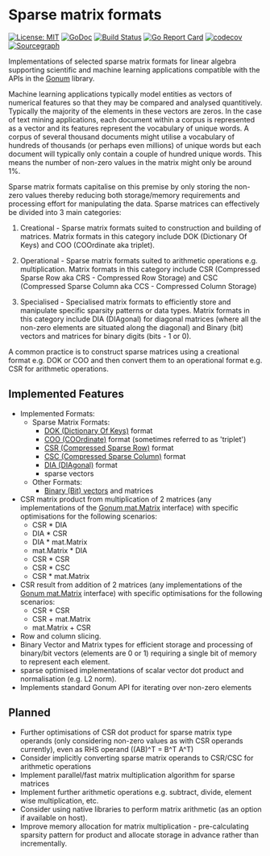 # Sparse matrix formats
[![License: MIT](https://img.shields.io/badge/License-MIT-yellow.svg)](https://opensource.org/licenses/MIT) 
[![GoDoc](https://godoc.org/github.com/james-bowman/sparse?status.svg)](https://godoc.org/github.com/james-bowman/sparse) 
[![Build Status](https://travis-ci.org/james-bowman/sparse.svg?branch=master)](https://travis-ci.org/james-bowman/sparse)
[![Go Report Card](https://goreportcard.com/badge/github.com/james-bowman/sparse)](https://goreportcard.com/report/github.com/james-bowman/sparse)
[![codecov](https://codecov.io/gh/james-bowman/sparse/branch/master/graph/badge.svg)](https://codecov.io/gh/james-bowman/sparse)
[![Sourcegraph](https://sourcegraph.com/github.com/james-bowman/sparse/-/badge.svg)](https://sourcegraph.com/github.com/james-bowman/sparse?badge)


Implementations of selected sparse matrix formats for linear algebra supporting scientific and machine learning applications compatible with the APIs in the [Gonum](http://www.gonum.org/) library.

Machine learning applications typically model entities as vectors of numerical features so that they may be compared and analysed quantitively.  Typically the majority of the elements in these vectors are zeros. In the case of text mining applications, each document within a corpus is represented as a vector and its features represent the vocabulary of unique words.  A corpus of several thousand documents might utilise a vocabulary of hundreds of thousands (or perhaps even millions) of unique words but each document will typically only contain a couple of hundred unique words.  This means the number of non-zero values in the matrix might only be around 1%.

Sparse matrix formats capitalise on this premise by only storing the non-zero values thereby reducing both storage/memory requirements and processing effort for manipulating the data.  Sparse matrices can effectively be divided into 3 main categories:

1. Creational - Sparse matrix formats suited to construction and building of matrices.  Matrix formats in this category include DOK (Dictionary Of Keys) and COO (COOrdinate aka triplet).

2. Operational - Sparse matrix formats suited to arithmetic operations e.g. multiplication.  Matrix formats in this category include CSR (Compressed Sparse Row aka CRS - Compressed Row Storage) and CSC (Compressed Sparse Column aka CCS - Compressed Column Storage)

3. Specialised - Specialised matrix formats to efficiently store and manipulate specific sparsity patterns or data types.  Matrix formats in this category include DIA (DIAgonal) for diagonal matrices (where all the non-zero elements are situated along the diagonal) and Binary (bit) vectors and matrices for binary digits (bits - 1 or 0).

A common practice is to construct sparse matrices using a creational format e.g. DOK or COO and then convert them to an operational format e.g. CSR for arithmetic operations.

## Implemented Features

* Implemented Formats:
    * Sparse Matrix Formats:
        * [DOK (Dictionary Of Keys)](https://en.wikipedia.org/wiki/Sparse_matrix#Dictionary_of_keys_(DOK)) format
        * [COO (COOrdinate)](https://en.wikipedia.org/wiki/Sparse_matrix#Coordinate_list_(COO)) format (sometimes referred to as 'triplet')
        * [CSR (Compressed Sparse Row)](https://en.wikipedia.org/wiki/Sparse_matrix#Compressed_sparse_row_(CSR,_CRS_or_Yale_format)) format
        * [CSC (Compressed Sparse Column)](https://en.wikipedia.org/wiki/Sparse_matrix#Compressed_sparse_column_(CSC_or_CCS)) format
        * [DIA (DIAgonal)](https://en.wikipedia.org/wiki/Sparse_matrix#Diagonal) format
        * sparse vectors
    * Other Formats:
        * [Binary (Bit) vectors](https://en.wikipedia.org/wiki/Bit_array) and matrices
* CSR matrix product from multiplication of 2 matrices (any implementations of the [Gonum mat.Matrix](https://godoc.org/gonum.org/v1/gonum/mat#Matrix) interface) with specific optimisations for the following scenarios:
    * CSR * DIA
    * DIA * CSR
    * DIA * mat.Matrix
    * mat.Matrix * DIA
    * CSR * CSR
    * CSR * CSC
    * CSR * mat.Matrix
* CSR result from addition of 2 matrices (any implementations of the [Gonum mat.Matrix](https://godoc.org/gonum.org/v1/gonum/mat#Matrix) interface) with specific optimisations for the following scenarios:
    * CSR + CSR
    * CSR + mat.Matrix
    * mat.Matrix + CSR
* Row and column slicing.
* Binary Vector and Matrix types for efficient storage and processing of binary/bit vectors (elements are 0 or 1) requiring a single bit of memory to represent each element.
* sparse optimised implementations of scalar vector dot product and normalisation (e.g. L2 norm).
* Implements standard Gonum API for iterating over non-zero elements

## Planned

* Further optimisations of CSR dot product for sparse matrix type operands (only considering non-zero values as with CSR operands currently), even as RHS operand ((AB)^T = B^T A^T)
* Consider implicitly converting sparse matrix operands to CSR/CSC for arithmetic operations
* Implement parallel/fast matrix multiplication algorithm for sparse matrices
* Implement further arithmetic operations e.g. subtract, divide, element wise multiplication, etc.
* Consider using native libraries to perform matrix arithmetic (as an option if available on host).
* Improve memory allocation for matrix multiplication - pre-calculating sparsity pattern for product and allocate storage in advance rather than incrementally.

